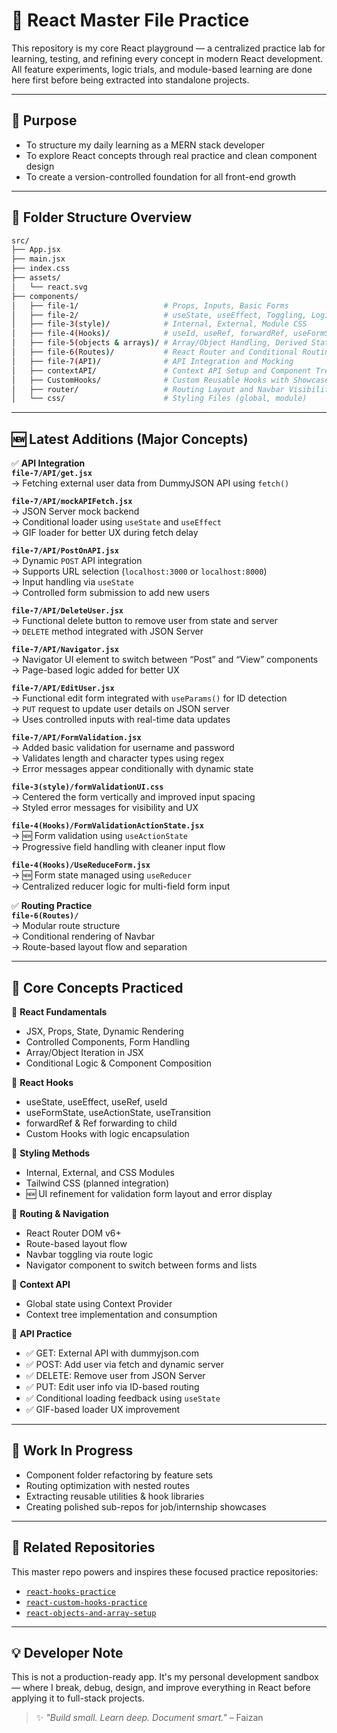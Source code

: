 # 🧠 React Master File Practice

This repository is my core React playground — a centralized practice lab for learning, testing, and refining every concept in modern React development. All feature experiments, logic trials, and module-based learning are done here first before being extracted into standalone projects.

---

## 📌 Purpose

- To structure my daily learning as a MERN stack developer  
- To explore React concepts through real practice and clean component design  
- To create a version-controlled foundation for all front-end growth  

---

## 📁 Folder Structure Overview

```bash
src/
├── App.jsx
├── main.jsx
├── index.css
├── assets/
│   └── react.svg
├── components/
│   ├── file-1/                   # Props, Inputs, Basic Forms
│   ├── file-2/                   # useState, useEffect, Toggling, Logic
│   ├── file-3(style)/            # Internal, External, Module CSS
│   ├── file-4(Hooks)/            # useId, useRef, forwardRef, useFormState, useTransition
│   ├── file-5(objects & arrays)/ # Array/Object Handling, Derived State, Fragments
│   ├── file-6(Routes)/           # React Router and Conditional Routing
│   ├── file-7(API)/              # API Integration and Mocking
│   ├── contextAPI/               # Context API Setup and Component Tree Flow
│   ├── CustomHooks/              # Custom Reusable Hooks with Showcase
│   ├── router/                   # Routing Layout and Navbar Visibility
│   └── css/                      # Styling Files (global, module)
```

---

## 🆕 Latest Additions (Major Concepts)

✅ **API Integration**  
**`file-7/API/get.jsx`**  
→ Fetching external user data from DummyJSON API using `fetch()`  

**`file-7/API/mockAPIFetch.jsx`**  
→ JSON Server mock backend  
→ Conditional loader using `useState` and `useEffect`  
→ GIF loader for better UX during fetch delay  

**`file-7/API/PostOnAPI.jsx`**  
→ Dynamic `POST` API integration  
→ Supports URL selection (`localhost:3000` or `localhost:8000`)  
→ Input handling via `useState`  
→ Controlled form submission to add new users  

**`file-7/API/DeleteUser.jsx`**  
→ Functional delete button to remove user from state and server  
→ `DELETE` method integrated with JSON Server  

**`file-7/API/Navigator.jsx`**  
→ Navigator UI element to switch between “Post” and “View” components  
→ Page-based logic added for better UX  

**`file-7/API/EditUser.jsx`**  
→ Functional edit form integrated with `useParams()` for ID detection  
→ `PUT` request to update user details on JSON server  
→ Uses controlled inputs with real-time data updates  

**`file-7/API/FormValidation.jsx`**  
→ Added basic validation for username and password  
→ Validates length and character types using regex  
→ Error messages appear conditionally with dynamic state  

**`file-3(style)/formValidationUI.css`**  
→ Centered the form vertically and improved input spacing  
→ Styled error messages for visibility and UX  

**`file-4(Hooks)/FormValidationActionState.jsx`**  
→ 🆕 Form validation using `useActionState`  
→ Progressive field handling with cleaner input flow  

**`file-4(Hooks)/UseReduceForm.jsx`**  
→ 🆕 Form state managed using `useReducer`  
→ Centralized reducer logic for multi-field form input  

✅ **Routing Practice**  
**`file-6(Routes)/`**  
→ Modular route structure  
→ Conditional rendering of Navbar  
→ Route-based layout flow and separation

---

## 🎯 Core Concepts Practiced

🔹 **React Fundamentals**  
- JSX, Props, State, Dynamic Rendering  
- Controlled Components, Form Handling  
- Array/Object Iteration in JSX  
- Conditional Logic & Component Composition  

🔹 **React Hooks**  
- useState, useEffect, useRef, useId  
- useFormState, useActionState, useTransition  
- forwardRef & Ref forwarding to child  
- Custom Hooks with logic encapsulation  

🔹 **Styling Methods**  
- Internal, External, and CSS Modules  
- Tailwind CSS (planned integration)  
- 🆕 UI refinement for validation form layout and error display  

🔹 **Routing & Navigation**  
- React Router DOM v6+  
- Route-based layout flow  
- Navbar toggling via route logic  
- Navigator component to switch between forms and lists  

🔹 **Context API**  
- Global state using Context Provider  
- Context tree implementation and consumption  

🔹 **API Practice**  
- ✅ GET: External API with dummyjson.com  
- ✅ POST: Add user via fetch and dynamic server  
- ✅ DELETE: Remove user from JSON Server  
- ✅ PUT: Edit user info via ID-based routing  
- ✅ Conditional loading feedback using `useState`  
- ✅ GIF-based loader UX improvement  

---

## 🚧 Work In Progress

- Component folder refactoring by feature sets  
- Routing optimization with nested routes  
- Extracting reusable utilities & hook libraries  
- Creating polished sub-repos for job/internship showcases  

---

## 🔗 Related Repositories

This master repo powers and inspires these focused practice repositories:

- [`react-hooks-practice`](https://github.com/FaiziCodeSpace/react-hooks-practice)  
- [`react-custom-hooks-practice`](https://github.com/FaiziCodeSpace/react-custom-hooks-practice)  
- [`react-objects-and-array-setup`](https://github.com/FaiziCodeSpace/react-objects-and-array-setup)  

---

## 💡 Developer Note

This is not a production-ready app. It's my personal development sandbox — where I break, debug, design, and improve everything in React before applying it to full-stack projects.

> ✨ *"Build small. Learn deep. Document smart."* – Faizan
